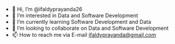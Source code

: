 - 👋 Hi, I’m @ifaldyprayanda26
- 👀 I’m interested in Data and Software Development
- 🌱 I’m currently learning Software Development and Data
- 💞️ I’m looking to collaborate on Data and Software Development
- 📫 How to reach me via E-mail ifaldyprayanda@gmail.com

<!---
ifaldyprayanda26/ifaldyprayanda26 is a ✨ special ✨ repository because its `README.md` (this file) appears on your GitHub profile.
You can click the Preview link to take a look at your changes.
--->
